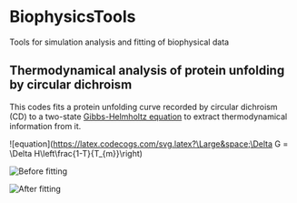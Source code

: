 # BiophysicsTools
Tools for simulation analysis and fitting of biophysical data

## Thermodynamical analysis of protein unfolding by circular dichroism

This codes fits a protein unfolding curve recorded by circular dichroism (CD) to a two-state [Gibbs-Helmholtz equation](https://en.wikipedia.org/wiki/Gibbs–Helmholtz_equation) to extract thermodynamical information from it.

![equation](https://latex.codecogs.com/svg.latex?\Large&space;\Delta G = \Delta H\left\frac{1-T}{T_{m}}\right)

![Before fitting](https://github.com/maximosanz/BiophysicsTools/CircularDichroism_Unfolding/Before_fitting.jpg)

![After fitting](https://github.com/maximosanz/BiophysicsTools/CircularDichroism_Unfolding/After_fitting.jpg)

